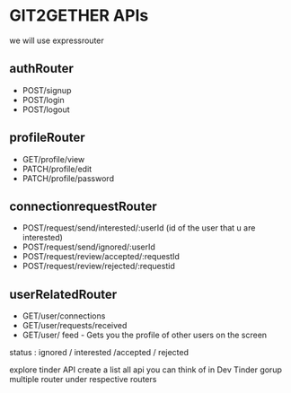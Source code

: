 # GIT2GETHER APIs


we will use expressrouter
## authRouter
- POST/signup
- POST/login
- POST/logout
## profileRouter
- GET/profile/view
- PATCH/profile/edit
- PATCH/profile/password
## connectionrequestRouter
- POST/request/send/interested/:userId (id of the user that u are interested)
- POST/request/send/ignored/:userId
- POST/request/review/accepted/:requestId
- POST/request/review/rejected/:requestid
## userRelatedRouter
- GET/user/connections
- GET/user/requests/received
- GET/user/ feed - Gets you the profile of other users on the screen



status : ignored / interested /accepted / rejected



 explore tinder API
 create a list all api you can think of in Dev Tinder
 gorup multiple router under respective routers